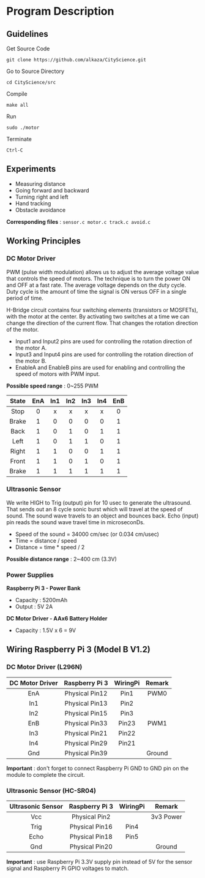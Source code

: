 # Program Description
## Guidelines
Get Source Code
```
git clone https://github.com/alkaza/CityScience.git
```
Go to Source Directory
```
cd CityScience/src
```
Compile
```
make all
```
Run
```
sudo ./motor
```
Terminate
```
Ctrl-C
```

## Experiments
- Measuring distance
- Going forward and backward 
- Turning right and left
- Hand tracking
- Obstacle avoidance

**Corresponding files** : `sensor.c motor.c track.c avoid.c` 

## Working Principles
### DC Motor Driver
  PWM (pulse width modulation) allows us to adjust the average voltage value that controls the speed of motors.
  The technique is to turn the power ON and OFF at a fast rate. The average voltage depends on the duty cycle.
  Duty cycle is the amount of time the signal is ON versus OFF in a single period of time.

  H-Bridge circuit contains four switching elements (transistors or MOSFETs), with the motor at the center.
  By activating two switches at a time we can change the direction of the current flow.
  That changes the rotation direction of the motor.

- Input1 and Input2 pins are used for controlling the rotation direction of the motor A.
- Input3 and Input4 pins are used for controlling the rotation direction of the motor B.
- EnableA and EnableB pins are used for enabling and controlling the speed of motors with PWM input.

**Possible speed range** : 0~255 PWM

| State |  EnA  |  In1  |  In2  |  In3  |  In4  |  EnB  |
| :---: | :---: | :---: | :---: | :---: | :---: | :---: |
| Stop  |   0   |   x   |   x   |   x   |   x   |   0   |
| Brake |   1   |   0   |   0   |   0   |   0   |   1   |
| Back  |   1   |   0   |   1   |   0   |   1   |   1   |
| Left  |   1   |   0   |   1   |   1   |   0   |   1   |
| Right |   1   |   1   |   0   |   0   |   1   |   1   |
| Front |   1   |   1   |   0   |   1   |   0   |   1   |
| Brake |   1   |   1   |   1   |   1   |   1   |   1   |

### Ultrasonic Sensor
  We write HIGH to Trig (output) pin for 10 usec to generate the ultrasound.
  That sends out an 8 cycle sonic burst which will travel at the speed of sound.
  The sound wave travels to an object and bounces back.
  Echo (input) pin reads the sound wave travel time in microseconDs.

- Speed of the sound = 	34000 cm/sec (or 0.034 cm/usec)
- Time = distance / speed
- Distance = time * speed / 2

**Possible distance range** : 2~400 cm (3.3V)

### Power Supplies
**Raspberry Pi 3 - Power Bank**
- Capacity : 5200mAh 
- Output : 5V 2A

**DC Motor Driver - AAx6 Battery Holder**
- Capacity : 1.5V x 6 = 9V

## Wiring Raspberry Pi 3 (Model B V1.2)
### DC Motor Driver (L296N)
|DC Motor Driver | Raspberry Pi 3 | WiringPi | Remark |
| :------------: | :------------: | :------: | :----: |
| EnA            | Physical Pin12 | Pin1     | PWM0   |
| In1            | Physical Pin13 | Pin2     |        |
| In2            | Physical Pin15 | Pin3     |        |
| EnB            | Physical Pin33 | Pin23    | PWM1   |
| In3            | Physical Pin21 | Pin22    |        |
| In4            | Physical Pin29 | Pin21    |        |
| Gnd            | Physical Pin39 |          | Ground |

**Important** : don't forget to connect Raspberry Pi GND to GND pin on the module to complete the circuit.

### Ultrasonic Sensor (HC-SR04)
| Ultrasonic Sensor | Raspberry Pi 3 | WiringPi | Remark    |
| :---------------: | :------------: | :------: | :-------: |
| Vcc               | Physical Pin2  |          | 3v3 Power |
| Trig              | Physical Pin16 | Pin4     |           |
| Echo              | Physical Pin18 | Pin5     |           |
| Gnd               | Physical Pin20 |          | Ground    |

**Important** : use Raspberry Pi 3.3V supply pin instead of 5V for the sensor signal and Raspberry Pi GPIO voltages to match.
